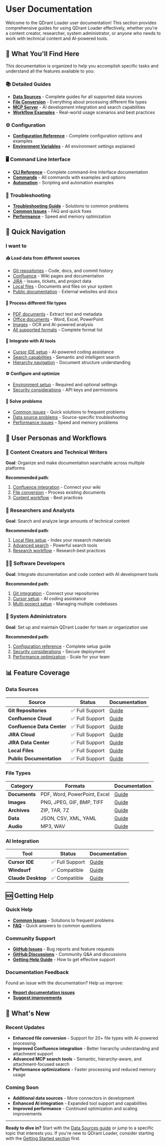 # User Documentation

Welcome to the QDrant Loader user documentation! This section provides comprehensive guides for using QDrant Loader effectively, whether you're a content creator, researcher, system administrator, or anyone who needs to work with technical content and AI-powered tools.

## 🎯 What You'll Find Here

This documentation is organized to help you accomplish specific tasks and understand all the features available to you:

### 📚 Detailed Guides

- **[Data Sources](./detailed-guides/data-sources/)** - Complete guides for all supported data sources
- **[File Conversion](./detailed-guides/file-conversion/)** - Everything about processing different file types
- **[MCP Server](./detailed-guides/mcp-server/)** - AI development integration and search capabilities
- **[Workflow Examples](./detailed-guides/workflow-examples/)** - Real-world usage scenarios and best practices

### ⚙️ Configuration

- **[Configuration Reference](./configuration/)** - Complete configuration options and examples
- **[Environment Variables](./configuration/environment-variables.md)** - All environment settings explained

### 🖥️ Command Line Interface

- **[CLI Reference](./cli-reference/)** - Complete command-line interface documentation
- **[Commands](./cli-reference/commands.md)** - All commands with examples and options
- **[Automation](./cli-reference/scripting-automation.md)** - Scripting and automation examples

### 🔧 Troubleshooting

- **[Troubleshooting Guide](./troubleshooting/)** - Solutions to common problems
- **[Common Issues](./troubleshooting/common-issues.md)** - FAQ and quick fixes
- **[Performance](./troubleshooting/performance-optimization.md)** - Speed and memory optimization

## 🚀 Quick Navigation

### I want to

#### 📥 **Load data from different sources**

- [Git repositories](./detailed-guides/data-sources/git-repositories.md) - Code, docs, and commit history
- [Confluence](./detailed-guides/data-sources/confluence.md) - Wiki pages and documentation
- [JIRA](./detailed-guides/data-sources/jira.md) - Issues, tickets, and project data
- [Local files](./detailed-guides/data-sources/local-files.md) - Documents and files on your system
- [Public documentation](./detailed-guides/data-sources/public-docs.md) - External websites and docs

#### 📄 **Process different file types**

- [PDF documents](./detailed-guides/file-conversion/pdf-processing.md) - Extract text and metadata
- [Office documents](./detailed-guides/file-conversion/office-documents.md) - Word, Excel, PowerPoint
- [Images](./detailed-guides/file-conversion/images-and-ai.md) - OCR and AI-powered analysis
- [All supported formats](./detailed-guides/file-conversion/supported-formats.md) - Complete format list

#### 🤖 **Integrate with AI tools**

- [Cursor IDE setup](./detailed-guides/mcp-server/cursor-integration.md) - AI-powered coding assistance
- [Search capabilities](./detailed-guides/mcp-server/search-capabilities.md) - Semantic and intelligent search
- [Hierarchy navigation](./detailed-guides/mcp-server/hierarchy-search.md) - Document structure understanding

#### ⚙️ **Configure and optimize**

- [Environment setup](./configuration/environment-variables.md) - Required and optional settings
- [Security considerations](./configuration/security-considerations.md) - API keys and permissions

#### 🔧 **Solve problems**

- [Common issues](./troubleshooting/common-issues.md) - Quick solutions to frequent problems
- [Data source problems](./troubleshooting/data-source-issues.md) - Source-specific troubleshooting
- [Performance issues](./troubleshooting/performance-optimization.md) - Speed and memory problems

## 🎯 User Personas and Workflows

### 📝 Content Creators and Technical Writers

**Goal**: Organize and make documentation searchable across multiple platforms

**Recommended path**:

1. [Confluence integration](./detailed-guides/data-sources/confluence.md) - Connect your wiki
2. [File conversion](./detailed-guides/file-conversion/) - Process existing documents
3. [Content workflow](./detailed-guides/workflow-examples/content-team-workflow.md) - Best practices

### 🔬 Researchers and Analysts

**Goal**: Search and analyze large amounts of technical content

**Recommended path**:

1. [Local files setup](./detailed-guides/data-sources/local-files.md) - Index your research materials
2. [Advanced search](./detailed-guides/mcp-server/search-capabilities.md) - Powerful search tools
3. [Research workflow](./detailed-guides/workflow-examples/research-workflow.md) - Research best practices

### 👨‍💻 Software Developers

**Goal**: Integrate documentation and code context with AI development tools

**Recommended path**:

1. [Git integration](./detailed-guides/data-sources/git-repositories.md) - Connect your repositories
2. [Cursor setup](./detailed-guides/mcp-server/cursor-integration.md) - AI coding assistance
3. [Multi-project setup](./detailed-guides/workflow-examples/multi-project-setup.md) - Managing multiple codebases

### 🏢 System Administrators

**Goal**: Set up and maintain QDrant Loader for team or organization use

**Recommended path**:

1. [Configuration reference](./configuration/) - Complete setup guide
2. [Security considerations](./configuration/security-considerations.md) - Secure deployment
3. [Performance optimization](./troubleshooting/performance-optimization.md) - Scale for your team

## 📊 Feature Coverage

### Data Sources

| Source | Status | Documentation |
|--------|--------|---------------|
| **Git Repositories** | ✅ Full Support | [Guide](./detailed-guides/data-sources/git-repositories.md) |
| **Confluence Cloud** | ✅ Full Support | [Guide](./detailed-guides/data-sources/confluence.md) |
| **Confluence Data Center** | ✅ Full Support | [Guide](./detailed-guides/data-sources/confluence.md) |
| **JIRA Cloud** | ✅ Full Support | [Guide](./detailed-guides/data-sources/jira.md) |
| **JIRA Data Center** | ✅ Full Support | [Guide](./detailed-guides/data-sources/jira.md) |
| **Local Files** | ✅ Full Support | [Guide](./detailed-guides/data-sources/local-files.md) |
| **Public Documentation** | ✅ Full Support | [Guide](./detailed-guides/data-sources/public-docs.md) |

### File Types

| Category | Formats | Documentation |
|----------|---------|---------------|
| **Documents** | PDF, Word, PowerPoint, Excel | [Guide](./detailed-guides/file-conversion/office-documents.md) |
| **Images** | PNG, JPEG, GIF, BMP, TIFF | [Guide](./detailed-guides/file-conversion/images-and-ai.md) |
| **Archives** | ZIP, TAR, 7Z | [Guide](./detailed-guides/file-conversion/supported-formats.md) |
| **Data** | JSON, CSV, XML, YAML | [Guide](./detailed-guides/file-conversion/supported-formats.md) |
| **Audio** | MP3, WAV | [Guide](./detailed-guides/file-conversion/supported-formats.md) |

### AI Integration

| Tool | Status | Documentation |
|------|--------|---------------|
| **Cursor IDE** | ✅ Full Support | [Guide](./detailed-guides/mcp-server/cursor-integration.md) |
| **Windsurf** | ✅ Compatible | [Guide](./detailed-guides/mcp-server/setup-and-integration.md) |
| **Claude Desktop** | ✅ Compatible | [Guide](./detailed-guides/mcp-server/setup-and-integration.md) |

## 🆘 Getting Help

### Quick Help

- **[Common Issues](./troubleshooting/common-issues.md)** - Solutions to frequent problems
- **[FAQ](./troubleshooting/common-issues.md#frequently-asked-questions)** - Quick answers to common questions

### Community Support

- **[GitHub Issues](https://github.com/martin-papy/qdrant-loader/issues)** - Bug reports and feature requests
- **[GitHub Discussions](https://github.com/martin-papy/qdrant-loader/discussions)** - Community Q&A and discussions
- **[Getting Help Guide](./troubleshooting/getting-help.md)** - How to get effective support

### Documentation Feedback

Found an issue with the documentation? Help us improve:

- **[Report documentation issues](https://github.com/martin-papy/qdrant-loader/issues/new?labels=documentation)**
- **[Suggest improvements](https://github.com/martin-papy/qdrant-loader/discussions/new?category=ideas)**

## 🔄 What's New

### Recent Updates

- **Enhanced file conversion** - Support for 20+ file types with AI-powered processing
- **Improved Confluence integration** - Better hierarchy understanding and attachment support
- **Advanced MCP search tools** - Semantic, hierarchy-aware, and attachment-focused search
- **Performance optimizations** - Faster processing and reduced memory usage

### Coming Soon

- **Additional data sources** - More connectors in development
- **Enhanced AI integration** - Expanded tool support and capabilities
- **Improved performance** - Continued optimization and scaling improvements

---

**Ready to dive in?** Start with the [Data Sources guide](./detailed-guides/data-sources/) or jump to a specific topic that interests you. If you're new to QDrant Loader, consider starting with the [Getting Started section](../getting-started/) first.
